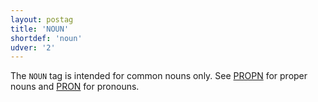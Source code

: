 ```yaml
---
layout: postag
title: 'NOUN'
shortdef: 'noun'
udver: '2'
---
```


The `NOUN` tag is intended for common nouns only. See [PROPN]() for proper nouns and [PRON]() for pronouns.


<!-- Interlanguage links updated Po 11. listopadu 2024, 20:09:22 CET -->
